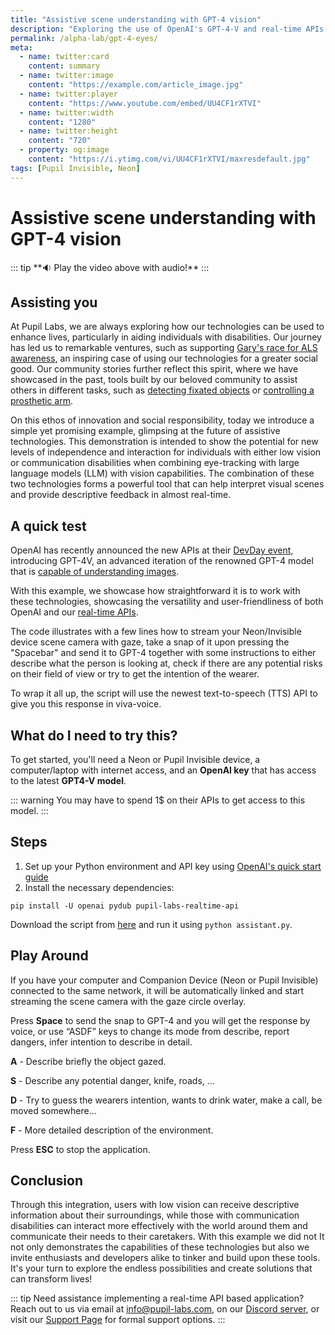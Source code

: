 ```yaml
---
title: "Assistive scene understanding with GPT-4 vision"
description: "Exploring the use of OpenAI's GPT-4-V and real-time APIs from Neon or Invisible to assist individuals with low vision or communication disabilities."
permalink: /alpha-lab/gpt-4-eyes/
meta:
  - name: twitter:card
    content: summary
  - name: twitter:image
    content: "https://example.com/article_image.jpg"
  - name: twitter:player
    content: "https://www.youtube.com/embed/UU4CF1rXTVI"
  - name: twitter:width
    content: "1280"
  - name: twitter:height
    content: "720"
  - property: og:image
    content: "https://i.ytimg.com/vi/UU4CF1rXTVI/maxresdefault.jpg"
tags: [Pupil Invisible, Neon]
---
```

# Assistive scene understanding with GPT-4 vision
<TagLinks />
<Youtube src="UU4CF1rXTVI"/>
::: tip
**🔉 Play the video above with audio!**
:::

## Assisting you

At Pupil Labs, we are always exploring how our technologies can be used to enhance lives, particularly in aiding individuals with disabilities. Our journey has led us to remarkable ventures, such as supporting [Gary's race for ALS awareness,](https://pupil-labs.com/blog/cycling-for-als) an inspiring case of using our technologies for a greater social good. Our community stories further reflect this spirit, where we have showcased in the past, tools built by our beloved community to assist others in different tasks, such as [detecting fixated objects](https://pupil-labs.com/blog/michael-barz-ubicomp) or [controlling a prosthetic arm](https://pupil-labs.com/blog/object_fixation). 

On this ethos of innovation and social responsibility, today we introduce a simple yet promising example, glimpsing at the future of assistive technologies. This demonstration is intended to show the potential for new levels of independence and interaction for individuals with either low vision or communication disabilities when combining eye-tracking with large language models (LLM) with vision capabilities.
The combination of these two technologies forms a powerful tool that can help interpret visual scenes and provide descriptive feedback in almost real-time.

## A quick test

OpenAI has recently announced the new APIs at their [DevDay event,](https://openai.com/blog/new-models-and-developer-products-announced-at-devday) introducing GPT-4V, an advanced iteration of the renowned GPT-4 model that is [capable of understanding images](https://platform.openai.com/docs/guides/vision).

With this example, we showcase how straightforward it is to work with these technologies, showcasing the versatility and user-friendliness of both OpenAI and our [real-time APIs](../neon/real-time-api/introduction/).

The code illustrates with a few lines how to stream your Neon/Invisible device scene camera with gaze, take a snap of it upon pressing the "Spacebar" and send it to GPT-4 together with some instructions to either describe what the person is looking at, check if there are any potential risks on their field of view or try to get the intention of the wearer.

To wrap it all up, the script will use the newest text-to-speech (TTS) API to give you this response in viva-voice.

## What do I need to try this?  

To get started, you'll need a Neon or Pupil Invisible device, a computer/laptop with internet access, and an **OpenAI key** that has access to the latest **GPT4-V model**. 

::: warning
You may have to spend 1$ on their APIs to get access to this model.
:::

## Steps

1. Set up your Python environment and API key using [OpenAI's quick start guide](https://platform.openai.com/docs/quickstart/account-setup)
2. Install the necessary dependencies:

```pip install -U openai pydub pupil-labs-realtime-api```

Download the script from [here](https://gist.github.com/mikelgg93/46a02823e1e271087c3eb6b2ab2cb99d) and run it using ```python assistant.py```.

## Play Around

If you have your computer and Companion Device (Neon or Pupil Invisible) connected to the same network, it will be automatically linked and start streaming the scene camera with the gaze circle overlay.

Press **Space** to send the snap to GPT-4 and you will get the response by voice, or use “ASDF” keys to change its mode from describe, report dangers, infer intention to describe in detail. 

**A** - Describe briefly the object gazed.

**S** - Describe any potential danger, knife, roads, …

****D**** - Try to guess the wearers intention, wants to drink water, make a call, be moved somewhere…

********F******** - More detailed description of the environment.

Press **ESC** to stop the application.

## Conclusion

Through this integration, users with low vision can receive descriptive information about their surroundings, while those with communication disabilities can interact more effectively with the world around them and communicate their needs to their caretakers. With this example we did not It not only demonstrates the capabilities of these technologies but also we invite enthusiasts and developers alike to tinker and build upon these tools. It's your turn to explore the endless possibilities and create solutions that can transform lives!


::: tip
Need assistance implementing a real-time API based application? Reach out to us via email at [info@pupil-labs.com](mailto:info@pupil-labs.com), on our [Discord server](https://pupil-lab.com/chat/), or visit our [Support Page](https://pupil-labs.com/products/support/) for formal support options.
:::
